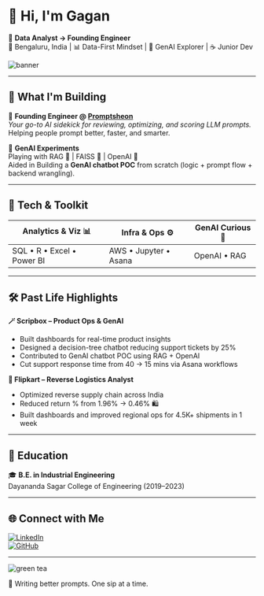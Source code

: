 # 👋 Hi, I'm Gagan

🎯 **Data Analyst → Founding Engineer**  
📍 Bengaluru, India | 📊 Data-First Mindset | 🤖 GenAI Explorer | ☕ Junior Dev  

![banner](https://media.giphy.com/media/v1.Y2lkPTc5MGI3NjExNzUzdWZ0bTUzZms4MGsweGdhMGRsazFrNzZ4am9qaWszN3drNG8zYSZlcD12MV9naWZzX3NlYXJjaCZjdD1n/nNxT5qXR02FOM/giphy.gif)

---

## 🚀 What I'm Building

🔧 **Founding Engineer @ [Promptsheon](https://promptsheon.com)**  
_Your go-to AI sidekick for reviewing, optimizing, and scoring LLM prompts._  
Helping people prompt better, faster, and smarter.  

🧪 **GenAI Experiments**  
Playing with RAG 🧩 | FAISS 🧠 | OpenAI 🔮  
Aided in Building a **GenAI chatbot POC** from scratch (logic + prompt flow + backend wrangling).

---

## 🧰 Tech & Toolkit

| Analytics & Viz 📊       | Infra & Ops ⚙️        | GenAI Curious 🤖       |
|--------------------------|-----------------------|------------------------|
| SQL • R • Excel • Power BI | AWS • Jupyter • Asana | OpenAI  • RAG   |

---

## 🛠️ Past Life Highlights

**🪄 Scripbox – Product Ops & GenAI**  
- Built dashboards for real-time product insights  
- Designed a decision-tree chatbot reducing support tickets by 25%  
- Contributed to GenAI chatbot POC using RAG + OpenAI  
- Cut support response time from 40 → 15 mins via Asana workflows  

**🚚 Flipkart – Reverse Logistics Analyst**  
- Optimized reverse supply chain across India  
- Reduced return % from 1.96% → 0.46% 🛍️  
- Built dashboards and improved regional ops for 4.5K+ shipments in 1 week  

---

## 🧠 Education

🎓 **B.E. in Industrial Engineering**  
Dayananda Sagar College of Engineering (2019–2023)

---

## 🌐 Connect with Me

[![LinkedIn](https://img.shields.io/badge/LinkedIn-blue?logo=linkedin&style=flat-square)](https://linkedin.com/in/gagan-lakshmikanth)  
[![GitHub](https://img.shields.io/badge/GitHub-black?logo=github&style=flat-square)](https://github.com/gagan-lakshmikanth)

---

![green tea](https://media.giphy.com/media/v1.Y2lkPTc5MGI3NjExMXY0ZXJ4MG43M21pZnlycjVwdG9uNXZ1OTE3ZW5tZHl3bGU3ZXhnaCZlcD12MV9naWZzX3NlYXJjaCZjdD1n/H03PuVdwREB21ANkLX/giphy.gif)

🍵 Writing better prompts. One sip at a time.
